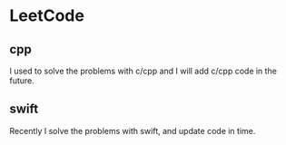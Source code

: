 # LeetCode

## cpp

I used to solve the problems with c/cpp and I will add c/cpp code in the future.

## swift

Recently I solve the problems with swift, and update code in time.
